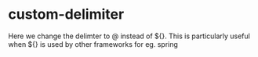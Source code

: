 # custom-delimiter

Here we change the delimter to @ instead of ${}. This is particularly useful when ${} is used by other frameworks for eg. spring
